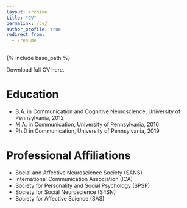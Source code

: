 ```yaml
---
layout: archive
title: "CV"
permalink: /cv/
author_profile: true
redirect_from:
  - /resume
---
```


{% include base_path %}

Download full CV here.

Education
======
* B.A. in Communication and Cognitive Neuroscience, University of Pennsylvania, 2012
* M.A. in Communication, University of Pennsylvania, 2016
* Ph.D in Communication, University of Pennsylvania, 2019

Professional Affiliations
======
* Social and Affective Neuroscience Society (SANS)
* International Communication Association (ICA)
* Society for Personality and Social Psychology (SPSP)
* Society for Social Neuroscience (S4SN)
* Society for Affective Science (SAS)
